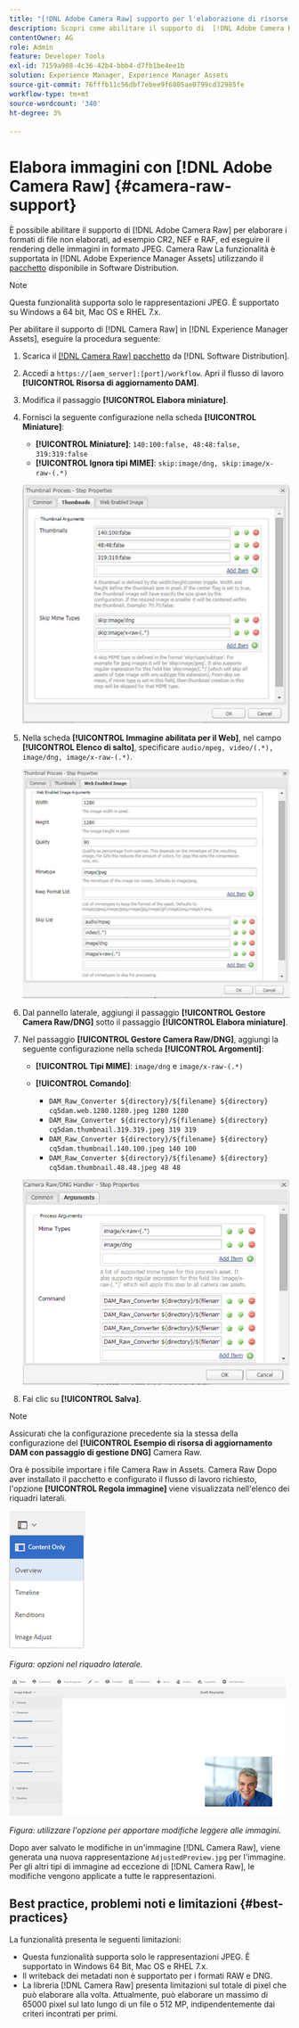 ```yaml
---
title: "[!DNL Adobe Camera Raw] supporto per l'elaborazione di risorse digitali"
description: Scopri come abilitare il supporto di  [!DNL Adobe Camera Raw]  in [!DNL Adobe Experience Manager Assets]
contentOwner: AG
role: Admin
feature: Developer Tools
exl-id: 7159a908-4c36-42b4-bbb4-d7fb1be4ee1b
solution: Experience Manager, Experience Manager Assets
source-git-commit: 76fffb11c56dbf7ebee9f6805ae0799cd32985fe
workflow-type: tm+mt
source-wordcount: '340'
ht-degree: 3%

---
```


# Elabora immagini con [!DNL Adobe Camera Raw] {#camera-raw-support}

È possibile abilitare il supporto di [!DNL Adobe Camera Raw] per elaborare i formati di file non elaborati, ad esempio CR2, NEF e RAF, ed eseguire il rendering delle immagini in formato JPEG. Camera Raw La funzionalità è supportata in [!DNL Adobe Experience Manager Assets] utilizzando il [pacchetto](https://experience.adobe.com/#/downloads/content/software-distribution/en/aem.html?package=/content/software-distribution/en/details.html/content/dam/aem/public/adobe/packages/aem630/product/assets/aem-assets-cameraraw-pkg) disponibile in Software Distribution.

>[!NOTE]
>
>Questa funzionalità supporta solo le rappresentazioni JPEG. È supportato su Windows a 64 bit, Mac OS e RHEL 7.x.

Per abilitare il supporto di [!DNL Camera Raw] in [!DNL Experience Manager Assets], eseguire la procedura seguente:

1. Scarica il [[!DNL Camera Raw] pacchetto](https://experience.adobe.com/#/downloads/content/software-distribution/en/aem.html?package=/content/software-distribution/en/details.html/content/dam/aem/public/adobe/packages/cq650/product/assets/aem-assets-cameraraw-pkg-1.4.8.zip) da [!DNL Software Distribution].
1. Accedi a `https://[aem_server]:[port]/workflow`. Apri il flusso di lavoro **[!UICONTROL Risorsa di aggiornamento DAM]**.
1. Modifica il passaggio **[!UICONTROL Elabora miniature]**.
1. Fornisci la seguente configurazione nella scheda **[!UICONTROL Miniature]**:

   * **[!UICONTROL Miniature]**: `140:100:false, 48:48:false, 319:319:false`
   * **[!UICONTROL Ignora tipi MIME]**: `skip:image/dng, skip:image/x-raw-(.*)`

   ![chlimage_1-128](assets/chlimage_1-334.png)

1. Nella scheda **[!UICONTROL Immagine abilitata per il Web]**, nel campo **[!UICONTROL Elenco di salto]**, specificare `audio/mpeg, video/(.*), image/dng, image/x-raw-(.*)`.

   ![chlimage_1-129](assets/chlimage_1-335.png)

1. Dal pannello laterale, aggiungi il passaggio **[!UICONTROL Gestore Camera Raw/DNG]** sotto il passaggio **[!UICONTROL Elabora miniature]**.
1. Nel passaggio **[!UICONTROL Gestore Camera Raw/DNG]**, aggiungi la seguente configurazione nella scheda **[!UICONTROL Argomenti]**:

   * **[!UICONTROL Tipi MIME]**: `image/dng` e `image/x-raw-(.*)`
   * **[!UICONTROL Comando]**:

      * `DAM_Raw_Converter ${directory}/${filename} ${directory} cq5dam.web.1280.1280.jpeg 1280 1280`
      * `DAM_Raw_Converter ${directory}/${filename} ${directory} cq5dam.thumbnail.319.319.jpeg 319 319`
      * `DAM_Raw_Converter ${directory}/${filename} ${directory} cq5dam.thumbnail.140.100.jpeg 140 100`
      * `DAM_Raw_Converter ${directory}/${filename} ${directory} cq5dam.thumbnail.48.48.jpeg 48 48`

   ![chlimage_1-130](assets/chlimage_1-336.png)

1. Fai clic su **[!UICONTROL Salva]**.

>[!NOTE]
>
>Assicurati che la configurazione precedente sia la stessa della configurazione del **[!UICONTROL Esempio di risorsa di aggiornamento DAM con passaggio di gestione DNG]** Camera Raw.

Ora è possibile importare i file Camera Raw in Assets. Camera Raw Dopo aver installato il pacchetto e configurato il flusso di lavoro richiesto, l&#39;opzione **[!UICONTROL Regola immagine]** viene visualizzata nell&#39;elenco dei riquadri laterali.

![chlimage_1-131](assets/chlimage_1-337.png)

*Figura: opzioni nel riquadro laterale.*

![chlimage_1-132](assets/chlimage_1-338.png)

*Figura: utilizzare l&#39;opzione per apportare modifiche leggere alle immagini.*

Dopo aver salvato le modifiche in un&#39;immagine [!DNL Camera Raw], viene generata una nuova rappresentazione `AdjustedPreview.jpg` per l&#39;immagine. Per gli altri tipi di immagine ad eccezione di [!DNL Camera Raw], le modifiche vengono applicate a tutte le rappresentazioni.

## Best practice, problemi noti e limitazioni {#best-practices}

La funzionalità presenta le seguenti limitazioni:

* Questa funzionalità supporta solo le rappresentazioni JPEG. È supportato in Windows 64 Bit, Mac OS e RHEL 7.x.
* Il writeback dei metadati non è supportato per i formati RAW e DNG.
* La libreria [!DNL Camera Raw] presenta limitazioni sul totale di pixel che può elaborare alla volta. Attualmente, può elaborare un massimo di 65000 pixel sul lato lungo di un file o 512 MP, indipendentemente dai criteri incontrati per primi.

